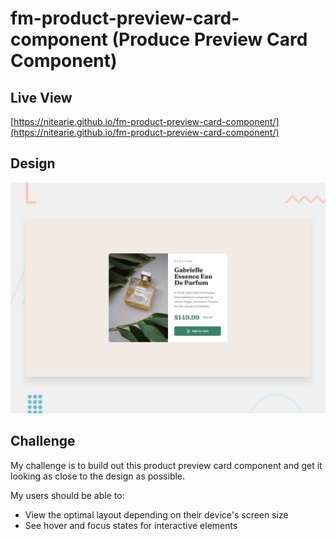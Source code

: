 # fm-product-preview-card-component (Produce Preview Card Component)

## Live View 

[https://nitearie.github.io/fm-product-preview-card-component/](https://nitearie.github.io/fm-product-preview-card-component/)
## Design

![Design Preview](./design/desktop-preview.jpg)

## Challenge

My challenge is to build out this product preview card component and get it looking as close to the design as possible.

My users should be able to:

- View the optimal layout depending on their device's screen size
- See hover and focus states for interactive elements